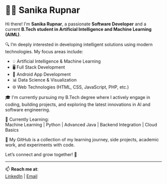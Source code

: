# 👩‍💻 Sanika Rupnar

Hi there! I'm **Sanika Rupnar**, a passionate **Software Developer** and a current **B.Tech student in Artificial Intelligence and Machine Learning (AIML)**.

🔍 I’m deeply interested in developing intelligent solutions using modern technologies. My focus areas include:

- 💡 Artificial Intelligence & Machine Learning  
- 🖥️ Full Stack Development  
- 📱 Android App Development  
- 📊 Data Science & Visualization  
- 🌐 Web Technologies (HTML, CSS, JavaScript, PHP, etc.)

🎓 I'm currently pursuing my B.Tech degree where I actively engage in coding, building projects, and exploring the latest innovations in AI and software engineering.

🌱 Currently Learning:  
Machine Learning | Python | Advanced Java | Backend Integration | Cloud Basics

📁 My GitHub is a collection of my learning journey, side projects, academic work, and experiments with code.

Let’s connect and grow together! 🚀

---

📫 **Reach me at**:  
[LinkedIn]() | [Email](sanikarupnar90@gmail.com)


